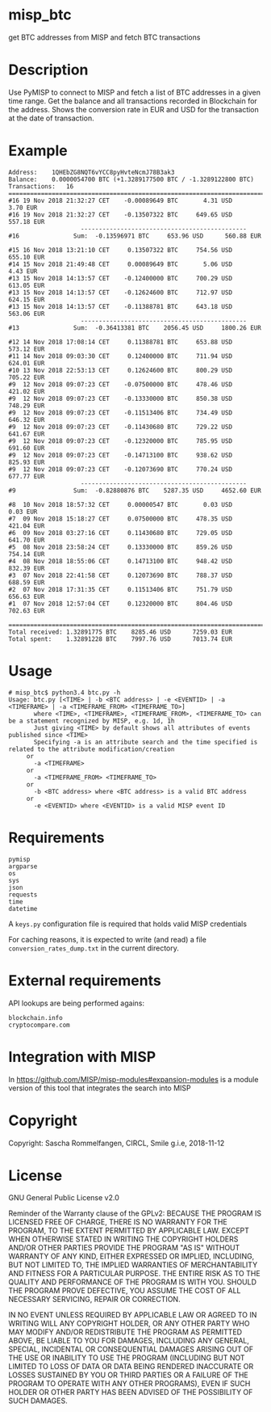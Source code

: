 # misp_btc
get BTC addresses from MISP and fetch BTC transactions 

# Description
Use PyMISP to connect to MISP and fetch a list of BTC addresses in a given time range.
Get the balance and all transactions recorded in Blockchain for the address.
Shows the conversion rate in EUR and USD for the transaction at the date of transaction.

# Example
```
Address:    1QHEbZG8NQT6vYCC8pyHvteNcmJ78B3ak3
Balance:    0.0000054700 BTC (+1.3289177500 BTC / -1.3289122800 BTC)
Transactions:   16
======================================================================================
#16 19 Nov 2018 21:32:27 CET    -0.00089649 BTC       4.31 USD        3.70 EUR
#16 19 Nov 2018 21:32:27 CET    -0.13507322 BTC     649.65 USD      557.18 EUR
                    ----------------------------------------------
#16               Sum:  -0.13596971 BTC     653.96 USD      560.88 EUR

#15 16 Nov 2018 13:21:10 CET     0.13507322 BTC     754.56 USD      655.10 EUR
#14 15 Nov 2018 21:49:48 CET     0.00089649 BTC       5.06 USD        4.43 EUR
#13 15 Nov 2018 14:13:57 CET    -0.12400000 BTC     700.29 USD      613.05 EUR
#13 15 Nov 2018 14:13:57 CET    -0.12624600 BTC     712.97 USD      624.15 EUR
#13 15 Nov 2018 14:13:57 CET    -0.11388781 BTC     643.18 USD      563.06 EUR
                    ----------------------------------------------
#13               Sum:  -0.36413381 BTC    2056.45 USD     1800.26 EUR

#12 14 Nov 2018 17:08:14 CET     0.11388781 BTC     653.88 USD      573.12 EUR
#11 14 Nov 2018 09:03:30 CET     0.12400000 BTC     711.94 USD      624.01 EUR
#10 13 Nov 2018 22:53:13 CET     0.12624600 BTC     800.29 USD      705.22 EUR
#9  12 Nov 2018 09:07:23 CET    -0.07500000 BTC     478.46 USD      421.02 EUR
#9  12 Nov 2018 09:07:23 CET    -0.13330000 BTC     850.38 USD      748.29 EUR
#9  12 Nov 2018 09:07:23 CET    -0.11513406 BTC     734.49 USD      646.32 EUR
#9  12 Nov 2018 09:07:23 CET    -0.11430680 BTC     729.22 USD      641.67 EUR
#9  12 Nov 2018 09:07:23 CET    -0.12320000 BTC     785.95 USD      691.60 EUR
#9  12 Nov 2018 09:07:23 CET    -0.14713100 BTC     938.62 USD      825.93 EUR
#9  12 Nov 2018 09:07:23 CET    -0.12073690 BTC     770.24 USD      677.77 EUR
                    ----------------------------------------------
#9                Sum:  -0.82880876 BTC    5287.35 USD     4652.60 EUR

#8  10 Nov 2018 18:57:32 CET     0.00000547 BTC       0.03 USD        0.03 EUR
#7  09 Nov 2018 15:18:27 CET     0.07500000 BTC     478.35 USD      421.04 EUR
#6  09 Nov 2018 03:27:16 CET     0.11430680 BTC     729.05 USD      641.70 EUR
#5  08 Nov 2018 23:58:24 CET     0.13330000 BTC     859.26 USD      754.14 EUR
#4  08 Nov 2018 18:55:06 CET     0.14713100 BTC     948.42 USD      832.39 EUR
#3  07 Nov 2018 22:41:58 CET     0.12073690 BTC     788.37 USD      688.59 EUR
#2  07 Nov 2018 17:31:35 CET     0.11513406 BTC     751.79 USD      656.63 EUR
#1  07 Nov 2018 12:57:04 CET     0.12320000 BTC     804.46 USD      702.63 EUR

======================================================================================
Total received: 1.32891775 BTC    8285.46 USD      7259.03 EUR
Total spent:    1.32891228 BTC    7997.76 USD      7013.74 EUR
```

# Usage
```
# misp_btc$ python3.4 btc.py -h
Usage: btc.py [<TIME> | -b <BTC address> | -e <EVENTID> | -a <TIMEFRAME> | -a <TIMEFRAME_FROM> <TIMEFRAME_TO>]
       where <TIME>, <TIMEFRAME>, <TIMEFRAME_FROM>, <TIMEFRAME_TO> can be a statement recognized by MISP, e.g. 1d, 1h
       Just giving <TIME> by default shows all attributes of events published since <TIME>
       Specifying -a is an attribute search and the time specified is related to the attribute modification/creation
     or
       -a <TIMEFRAME>
     or
       -a <TIMEFRAME_FROM> <TIMEFRAME_TO>
     or
       -b <BTC address> where <BTC address> is a valid BTC address
     or
       -e <EVENTID> where <EVENTID> is a valid MISP event ID
```

# Requirements

```
pymisp 
argparse
os
sys
json
requests
time
datetime
```

A `keys.py` configuration file is required that holds valid MISP credentials

For caching reasons, it is expected to write (and read) a file `conversion_rates_dump.txt` in the current directory.

# External requirements

API lookups are being performed agains:
```
blockchain.info
cryptocompare.com
```

# Integration with MISP
In https://github.com/MISP/misp-modules#expansion-modules is a module version of this tool that integrates the search into MISP


# Copyright

Copyright: Sascha Rommelfangen, CIRCL, Smile g.i.e, 2018-11-12


# License

GNU General Public License v2.0

Reminder of the Warranty clause of the GPLv2: BECAUSE THE PROGRAM IS LICENSED FREE OF CHARGE, THERE IS NO WARRANTY FOR THE PROGRAM, TO THE EXTENT PERMITTED BY APPLICABLE LAW. EXCEPT WHEN OTHERWISE STATED IN WRITING THE COPYRIGHT HOLDERS AND/OR OTHER PARTIES PROVIDE THE PROGRAM "AS IS" WITHOUT WARRANTY OF ANY KIND, EITHER EXPRESSED OR IMPLIED, INCLUDING, BUT NOT LIMITED TO, THE IMPLIED WARRANTIES OF MERCHANTABILITY AND FITNESS FOR A PARTICULAR PURPOSE. THE ENTIRE RISK AS TO THE QUALITY AND PERFORMANCE OF THE PROGRAM IS WITH YOU. SHOULD THE PROGRAM PROVE DEFECTIVE, YOU ASSUME THE COST OF ALL NECESSARY SERVICING, REPAIR OR CORRECTION.

IN NO EVENT UNLESS REQUIRED BY APPLICABLE LAW OR AGREED TO IN WRITING WILL ANY COPYRIGHT HOLDER, OR ANY OTHER PARTY WHO MAY MODIFY AND/OR REDISTRIBUTE THE PROGRAM AS PERMITTED ABOVE, BE LIABLE TO YOU FOR DAMAGES, INCLUDING ANY GENERAL, SPECIAL, INCIDENTAL OR CONSEQUENTIAL DAMAGES ARISING OUT OF THE USE OR INABILITY TO USE THE PROGRAM (INCLUDING BUT NOT LIMITED TO LOSS OF DATA OR DATA BEING RENDERED INACCURATE OR LOSSES SUSTAINED BY YOU OR THIRD PARTIES OR A FAILURE OF THE PROGRAM TO OPERATE WITH ANY OTHER PROGRAMS), EVEN IF SUCH HOLDER OR OTHER PARTY HAS BEEN ADVISED OF THE POSSIBILITY OF SUCH DAMAGES.


